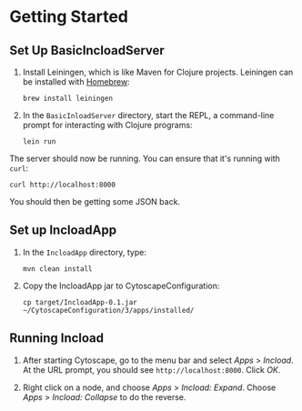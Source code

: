 Getting Started
===============

Set Up BasicIncloadServer
--------------------------

 1. Install Leiningen, which is like Maven for Clojure projects.
 Leiningen can be installed with [Homebrew](http://mxcl.github.com/homebrew):

        brew install leiningen 

 1. In the `BasicInloadServer` directory, start the REPL, a command-line prompt for interacting with Clojure programs:

        lein run

The server should now be running. You can ensure that it's running with `curl`:

    curl http://localhost:8000

You should then be getting some JSON back.

Set up IncloadApp
-----------------

 1. In the `IncloadApp` directory, type:

        mvn clean install

 1. Copy the IncloadApp jar to CytoscapeConfiguration:

        cp target/IncloadApp-0.1.jar ~/CytoscapeConfiguration/3/apps/installed/

Running Incload
---------------

 1. After starting Cytoscape, go to the menu bar and select *Apps* > *Incload*.
 At the URL prompt, you should see `http://localhost:8000`. Click *OK*.

 1. Right click on a node, and choose *Apps* > *Incload: Expand*.
 Choose *Apps* > *Incload: Collapse* to do the reverse.
